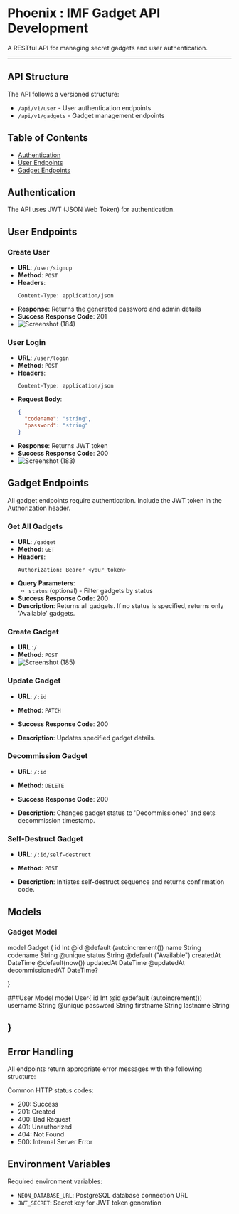 # Phoenix : IMF Gadget API Development 

A RESTful API for managing secret gadgets and user authentication.
______________________________________________________________________________________________________________________________


## API Structure
The API follows a versioned structure:
- `/api/v1/user` - User authentication endpoints
- `/api/v1/gadgets` - Gadget management endpoints



## Table of Contents
- [Authentication](#authentication)
- [User Endpoints](#user-endpoints)
- [Gadget Endpoints](#gadget-endpoints)


## Authentication

The API uses JWT (JSON Web Token) for authentication. 




## User Endpoints

### Create User
- **URL**: `/user/signup`
- **Method**: `POST`
- **Headers**: 
  ```http
  Content-Type: application/json
  ```
- **Response**: Returns the generated password and admin details
- **Success Response Code**: 201
- ![Screenshot (184)](https://github.com/user-attachments/assets/2a16e0e3-f76c-4b00-8aac-cc015df22732)


### User Login
- **URL**: `/user/login`
- **Method**: `POST`
- **Headers**: 
  ```http
  Content-Type: application/json
  ```
- **Request Body**:
  ```json
  {
    "codename": "string",
    "password": "string"
  }
  ```
- **Response**: Returns JWT token
- **Success Response Code**: 200
- ![Screenshot (183)](https://github.com/user-attachments/assets/70069841-0ebc-48c8-a1ba-2b06294815d8)


## Gadget Endpoints

All gadget endpoints require authentication. Include the JWT token in the Authorization header.

### Get All Gadgets
- **URL**: `/gadget`
- **Method**: `GET`
- **Headers**: 
  ```http
  Authorization: Bearer <your_token>
  ```
- **Query Parameters**: 
  - `status` (optional) - Filter gadgets by status
- **Success Response Code**: 200
- **Description**: Returns all gadgets. If no status is specified, returns only 'Available' gadgets.
  
### Create Gadget
- **URL** :`/`
- **Method**: `POST`
- ![Screenshot (185)](https://github.com/user-attachments/assets/abbe7020-c250-4e69-a57a-a57726c30b5b)


### Update Gadget
- **URL**: `/:id`
- **Method**: `PATCH`

- **Success Response Code**: 200
- **Description**: Updates specified gadget details.

### Decommission Gadget
- **URL**: `/:id`
- **Method**: `DELETE`

- **Success Response Code**: 200
- **Description**: Changes gadget status to 'Decommissioned' and sets decommission timestamp.

### Self-Destruct Gadget
- **URL**: `/:id/self-destruct`
- **Method**: `POST`

- **Description**: Initiates self-destruct sequence and returns confirmation code.

## Models

### Gadget Model
model Gadget {
  id Int @id @default (autoincrement())
  name String
  codename String @unique
  status String @default ("Available")
  createdAt DateTime @default(now())
  updatedAt DateTime @updatedAt 
  decommissionedAT DateTime?

}

###User Model
model User{
  id Int @id @default (autoincrement())
  username String @unique
  password String
  firstname String
  lastname String

}
----------------------------------------------------------------------------------------------------------------------------------
## Error Handling

All endpoints return appropriate error messages with the following structure:


Common HTTP status codes:
- 200: Success
- 201: Created
- 400: Bad Request
- 401: Unauthorized
- 404: Not Found
- 500: Internal Server Error

## Environment Variables

Required environment variables:
- `NEON_DATABASE_URL`: PostgreSQL database connection URL
- `JWT_SECRET`: Secret key for JWT token generation

